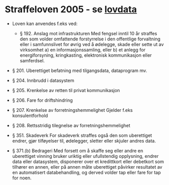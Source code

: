 # Straffeloven 2005 - se [lovdata](https://lovdata.no/dokument/NL/lov/2005-05-20-28)


* Loven kan anvendes f.eks ved:
  * § 192. Anslag mot infrastrukturen
   Med fengsel inntil 10 år straffes den som volder omfattende forstyrrelse i den offentlige forvaltning eller i samfunnslivet for øvrig ved å ødelegge, skade eller sette ut av virksomhet
   a) en informasjonssamling, eller
   b) et anlegg for energiforsyning, kringkasting, elektronisk kommunikasjon eller samferdsel.

* § 201. Uberettiget befatning med tilgangsdata, dataprogram mv.
* § 204. Innbrudd i datasystem
* § 205. Krenkelse av retten til privat kommunikasjon
* § 206. Fare for driftshindring
* § 207. Krenkelse av forretningshemmelighet
  Gjelder f.eks konsulentforhold
* § 208. Rettsstridig tilegnelse av forretningshemmelighet

* § 351. Skadeverk
 For skadeverk straffes også den som uberettiget endrer, gjør tilføyelser til, ødelegger, sletter eller skjuler andres data.


* § 371.(b) Bedrageri
 Med forsett om å skaffe seg eller andre en uberettiget vinning bruker uriktig eller ufullstendig opplysning, endrer data eller datasystem, disponerer over et kredittkort eller debetkort som tilhører en annen, eller på annen måte uberettiget påvirker resultatet av en automatisert databehandling, og derved volder tap eller fare for tap for noen.
